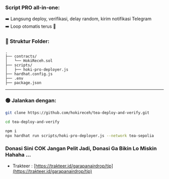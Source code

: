 ### Script PRO all-in-one: 
➡️ Langsung deploy, verifikasi, delay random, kirim notifikasi Telegram  
➡️ Loop otomatis terus 🎯

### 📁 Struktur Folder:
```
.
├── contracts/
│   └── HokiReceh.sol
├── scripts/
│   ├── hoki-pro-deployer.js
├── hardhat.config.js
├── .env
├── package.json
```

---

### 🟢 Jalankan dengan:
```bash
git clone https://github.com/hokireceh/tea-deploy-and-verify.git
```
```bash
cd tea-deploy-and-verify
```
```bash
npm i
npx hardhat run scripts/hoki-pro-deployer.js --network tea-sepolia
```

### Donasi Sini COK Jangan Pelit Jadi, Donasi Ga Bikin Lo Miskin Hahaha ...
- Trakteer : [https://trakteer.id/garapanairdrop/tip](https://trakteer.id/garapanairdrop/tip)
